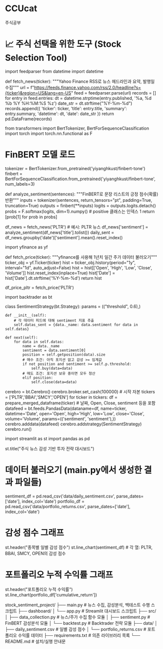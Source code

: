 # CCUcat
주식공부
# 📈 주식 선택을 위한 도구 (Stock Selection Tool)

import feedparser
from datetime import datetime

def fetch_news(ticker):
    """Yahoo Finance RSS로 뉴스 헤드라인과 요약, 발행일 수집"""
    url = f"https://feeds.finance.yahoo.com/rss/2.0/headline?s={ticker}&region=US&lang=en-US"
    feed = feedparser.parse(url)
    records = []
    for entry in feed.entries:
        dt = datetime.strptime(entry.published, '%a, %d %b %Y %H:%M:%S %z')
        date_str = dt.strftime("%Y-%m-%d")
        records.append({
            'ticker': ticker,
            'title': entry.title,
            'summary': entry.summary,
            'datetime': dt,
            'date': date_str
        })
    return pd.DataFrame(records)

from transformers import BertTokenizer, BertForSequenceClassification
import torch
import torch.nn.functional as F

# FinBERT 모델 로드
tokenizer = BertTokenizer.from_pretrained('yiyanghkust/finbert-tone')
finbert = BertForSequenceClassification.from_pretrained('yiyanghkust/finbert-tone', num_labels=3)

def analyze_sentiment(sentences):
    """FinBERT로 문장 리스트의 긍정 점수(확률) 반환"""
    inputs = tokenizer(sentences, return_tensors="pt", padding=True, truncation=True)
    outputs = finbert(**inputs)
    logits = outputs.logits.detach()
    probs = F.softmax(logits, dim=1).numpy()
    # positive 클래스는 인덱스 1
    return [prob[1] for prob in probs]

df_news = fetch_news('PLTR')  # 예시: PLTR 뉴스
df_news['sentiment'] = analyze_sentiment(df_news['title'].tolist())
daily_sent = df_news.groupby('date')['sentiment'].mean().reset_index()

import yfinance as yf

def fetch_price(ticker):
    """yfinance를 사용해 1년치 일간 주가 데이터 불러오기"""
    ticker_obj = yf.Ticker(ticker)
    hist = ticker_obj.history(period="1y", interval="1d", auto_adjust=False)
    hist = hist[['Open', 'High', 'Low', 'Close', 'Volume']]
    hist.reset_index(inplace=True)
    hist['Date'] = hist['Date'].dt.strftime('%Y-%m-%d')
    return hist

df_price_pltr = fetch_price('PLTR')

import backtrader as bt

class SentimentStrategy(bt.Strategy):
    params = (("threshold", 0.6),)

    def __init__(self):
        # 각 데이터 피드에 대해 sentiment 지표 추출
        self.datas_sent = {data._name: data.sentiment for data in self.datas}

    def next(self):
        for data in self.datas:
            name = data._name
            sentiment = data.sentiment[0]
            position = self.getposition(data).size
            # 매수 조건: 아직 포지션 없고 감성 >= 임계값
            if not position and sentiment >= self.p.threshold:
                self.buy(data=data)
            # 매도 조건: 포지션 보유 중이면 모두 청산
            elif position:
                self.close(data=data)

cerebro = bt.Cerebro()
cerebro.broker.set_cash(100000)  # 시작 자본
tickers = ['PLTR','BBAI','SMCY','OPEN']
for ticker in tickers:
    df = prepare_merged_dataframe(ticker)  # 날짜, Open, Close, sentiment 등을 포함
    datafeed = bt.feeds.PandasData(dataname=df, name=ticker,
                                   datetime='Date', open='Open', high='High',
                                   low='Low', close='Close', volume='Volume',
                                   params=(('sentiment', 'sentiment'),))
    cerebro.adddata(datafeed)
cerebro.addstrategy(SentimentStrategy)
cerebro.run()

import streamlit as st
import pandas as pd

st.title("주식 뉴스 감성 기반 투자 전략 대시보드")

# 데이터 불러오기 (main.py에서 생성한 결과 파일들)
sentiment_df = pd.read_csv('data/daily_sentiment.csv', parse_dates=['date'], index_col='date')
portfolio_df = pd.read_csv('data/portfolio_returns.csv', parse_dates=['date'], index_col='date')

# 감성 점수 그래프
st.header("종목별 일별 감성 점수")
st.line_chart(sentiment_df)  # 각 열: PLTR, BBAI, SMCY, OPEN의 감성 점수

# 포트폴리오 누적 수익률 그래프
st.header("포트폴리오 누적 수익률")
st.line_chart(portfolio_df['cumulative_return'])

stock_sentiment_project/
├── main.py                 # 뉴스 수집, 감성분석, 백테스트 수행 스크립트
├── dashboard/
│   └── app.py             # Streamlit 대시보드 스크립트
├── src/
│   ├── data_collection.py  # 뉴스/주가 수집 함수 모듈
│   ├── sentiment.py        # FinBERT 감성분석 모듈
│   └── backtest.py         # Backtrader 전략 모듈
├── data/
│   ├── daily_sentiment.csv  # 일별 감성 점수
│   └── portfolio_returns.csv # 포트폴리오 수익률 데이터
├── requirements.txt        # 의존 라이브러리 목록
└── README.md               # 설치/실행 안내문
